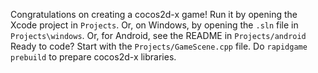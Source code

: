   Congratulations on creating a cocos2d-x game!
  Run it by opening the Xcode project in `Projects`.
  Or, on Windows, by opening the `.sln` file in `Projects\windows`.
  Or, for Android, see the README in `Projects/android`
  Ready to code? Start with the `Projects/GameScene.cpp` file.
  Do `rapidgame prebuild` to prepare cocos2d-x libraries.
